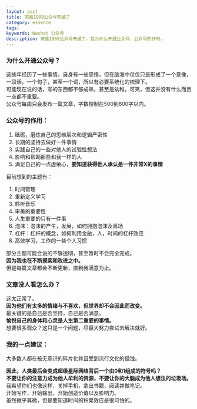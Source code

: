 ```yaml
---
layout: post
title: 宋鑫1989公众号开通了
category: essence
tags: 
keywords: Wechat 公众号
description: 宋鑫1989公众号开通了，我为什么开通公众号，公众号的作用，
---
```


### 为什么开通公众号？

这些年经历了一些事情，自身有一些感悟，但在脑海中仅仅只是形成了一个意像，<br>
一段话，一个句子，甚至一个词，所以有必要系统化的梳理下。<br>
可能现在说的话，写的东西都不够成熟，甚至是幼稚，可笑，但这并没有什么而且一点都不重要。<br>
公众号每周只会发布一篇文章，字数控制在500到800字以内。<br>

### 公众号的作用：

1. 砥砺，磨炼自己的思维层次和逻辑严密性 
2. 长期的坚持去做好一件事情 
3. 实践自己的一些对他人的试验性想法 
4. 影响和帮助那些和我一样的人 
5. 满足自己的一点虚荣心，**要知道获得他人承认是一件非常X的事情**

目前想到的主题有：

1. 时间管理 
2. 重新定义学习 
3. 聆听音乐 
4. 审美的重要性 
5. 人生重要的只有一件事 
6. 泡沫：泡沫的产生，发展，如何拥抱泡沫及离场 
7. 杠杆：杠杆的概念，如何利用金融，人，时间的杠杆效应 
8. 高效学习，工作的一些个人习惯

部分主题可能会说的不够透彻，甚至暂时不会完全完成。<br>
**因为我也在不断摸索和改进之中。**<br>
但是每篇文章都会不断更新，直到我满意为止。<br>

### 文章没人看怎么办？

这太正常了。<br>
**因为他们有太多的情绪与不喜欢，但世界却不会因此而改变。**<br>
最关键的是自己是否坚持，自己是否满意。<br>
**愉悦自己的身体和心灵是人生第二重要的事情。**<br> 
想要很多观众？这只是一个问题，尽最大努力尝试去解决就好。<br>

### 我的一点建议：

大多数人都在被无意识的碎片化并且受到流行文化的侵蚀。<br>

**因此，人类最后会变成超级星际网络背后一个由0和1组成的符号吗？**<br>
**不要让你的注意力成为他人牟利的资源，不要让你的大脑成为他人想法的垃圾场。**<br> 
我希望你们也像这样，关掉手机，拿出书籍，阅读并做笔记。<br> 
开始写作，开始输出，开始创造价值以及影响力。<br>
虽然微乎其微，但是要知道时间的积累效应是很可怕的。<br>